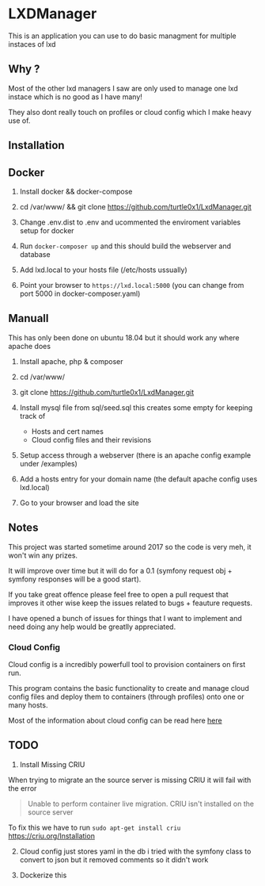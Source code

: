 # LXDManager

This is an application you can use to do basic managment for multiple instaces
of lxd

## Why ?

Most of the other lxd managers I saw are only used  to manage one lxd instace which
is no good as I have many!

They also dont really touch on profiles or cloud config which I make heavy use
of.

## Installation

## Docker

1. Install docker && docker-compose

2. cd /var/www/ && git clone https://github.com/turtle0x1/LxdManager.git

3. Change .env.dist to .env and ucommented the enviroment variables setup
    for docker

3. Run `docker-composer up` and this should build the webserver and database

4. Add lxd.local to your hosts file (/etc/hosts ussually)

5. Point your browser to `https://lxd.local:5000` (you can change from port 5000
    in docker-composer.yaml)


## Manuall

This has only been done on ubuntu 18.04 but it should work any where apache does

1. Install apache, php & composer

2. cd /var/www/

3. git clone https://github.com/turtle0x1/LxdManager.git

4. Install mysql file from sql/seed.sql this creates some empty for keeping track of
   - Hosts and cert names
   - Cloud config files and their revisions

5. Setup access through a webserver (there is an apache config example under /examples)

6. Add a hosts entry for your domain name (the default apache config uses lxd.local)

6. Go to your browser and load the site

## Notes

This project was started sometime around 2017 so the code is very meh, it won't
win any prizes.

It will improve over time but it will do for a 0.1 (symfony request obj + symfony
responses will be a good start).

If you take great offence please feel free to open a pull request that improves it
other wise keep the issues related to bugs + feauture requests.

I have opened a bunch of issues for things that I want to implement and need doing
any help would be greatlly appreciated.

### Cloud Config

Cloud config is a incredibly powerfull tool to provision containers on first run.

This program contains the basic functionality to create and manage cloud config
files and deploy them to containers (through profiles) onto one or many hosts.

Most of the information about cloud config can be read here [here](https://cloudinit.readthedocs.io/en/latest/topics/examples.html)

## TODO
1. Install Missing CRIU

When trying to migrate an the source server is missing CRIU it will fail with the
error
>Unable to perform container live migration. CRIU isn't installed on the source server

To fix this we have to run
`sudo apt-get install criu`
https://criu.org/Installation

2. Cloud config just stores yaml in the db i tried with the symfony class to
   convert to json but it removed comments so it didn't work

3. Dockerize this
